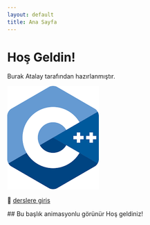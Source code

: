 ```yaml
---
layout: default
title: Ana Sayfa
---
```


# Hoş Geldin!

Burak Atalay tarafından hazırlanmıştır.

![cpp](assets/images/cpp.png)




📘 [derslere giris](cpp/ders-giris)


<div class="fade-in">
  ## Bu başlık animasyonlu görünür
  Hoş geldiniz!
</div>
